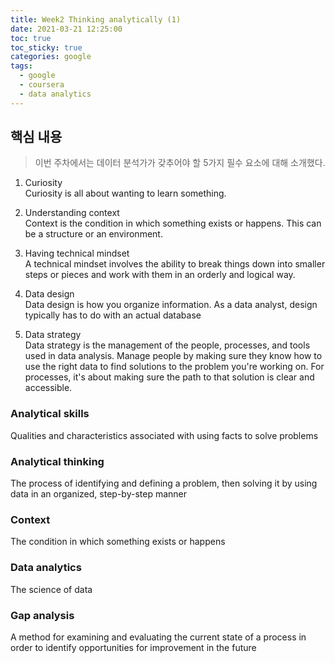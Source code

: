 ```yaml
---
title: Week2 Thinking analytically (1)
date: 2021-03-21 12:25:00
toc: true
toc_sticky: true
categories: google
tags:
  - google
  - coursera
  - data analytics
---
```



## 핵심 내용

>이번 주차에서는 데이터 분석가가 갖추어야 할 5가지 필수 요소에 대해 소개했다.

1. Curiosity  
Curiosity is all about wanting to learn something.

2. Understanding context  
Context is the condition in which something exists or happens. This can be a structure or an environment.

3. Having technical mindset  
A technical mindset involves the ability to break things down into smaller steps or pieces and work with them in an orderly and logical way.

4. Data design  
Data design is how you organize information. As a data analyst, design typically has to do with an actual database

5. Data strategy  
Data strategy is the management of the people, processes, and tools used in data analysis. Manage people by making sure they know how to use the right data to find solutions to the problem you're working on. For processes, it's about making sure the path to that solution is clear and accessible.

### Analytical skills
Qualities and characteristics associated with using facts to solve problems

### Analytical thinking
The process of identifying and defining a problem, then solving it by using data in an organized, step-by-step manner

### Context
The condition in which something exists or happens

### Data analytics
The science of data

### Gap analysis
A method for examining and evaluating the current state of a process in order to identify opportunities for improvement in the future
